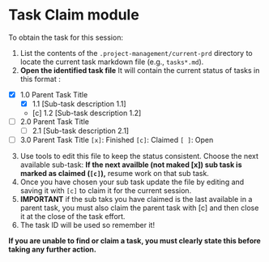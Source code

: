 
# Task Claim module
To obtain the task for this session:
1. List the contents of the `.project-management/current-prd` directory to locate the current task markdown file (e.g., `tasks*.md`).
2. **Open the identified task file** It will contain the current status of tasks in this format :
- [x] 1.0 Parent Task Title 
  - [x] 1.1 [Sub-task description 1.1]
  - [c] 1.2 [Sub-task description 1.2]
- [ ] 2.0 Parent Task Title
  - [ ] 2.1 [Sub-task description 2.1]
- [ ] 3.0 Parent Task Title
`[x]`: Finished
`[c]`: Claimed
`[ ]`: Open

3. Use tools to edit this file to keep the status consistent.  Choose the next available sub-task:
  **If the next availble (not maked [x]) sub task is marked as claimed (`[c]`),** resume work on that sub task.
4. Once you have chosen your sub task update the file by editing and saving it with `[c]` to claim it for the current session.
5. **IMPORTANT** if the sub taks you have claimed is the last available in a parent task, you must also claim the parent task with [c] and then close it at the close of the task effort.
5. The task ID will be used so remember it!

**If you are unable to find or claim a task, you must clearly state this before taking any further action.**


